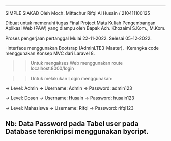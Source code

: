 ---------------------------------------------------------------------------------------
SIMPLE SIAKAD
Oleh Moch. Miftachur Rifqi Al Husain / 210411100125

Dibuat untuk memenuhi tugas Final Project Mata Kuliah Pengembangan Aplikasi Web (PAW)
yang diampu oleh Bapak Ach. Khozaimi S.Kom., M.Kom.

Proses pengerjaan pertanggal
Mulai 22-11-2022.
Selesai 05-12-2022.

-Interface menggunakan  Bootsrap (AdminLTE3-Master).
-Kerangka code menggunakan Konsep MVC dari Laravel 8.

>> Untuk mengakses Web menggunakan route localhost:8000/login 

>> Untuk melakukan Login menggunakan:

-> Level: Admin
-> Username: Admin
-> Password: admin123

-> Level: Dosen
-> Username: Husain
-> Password: husain123

-> Level: Mahasiswa
-> Username: Rifqi
-> Password: rifqi123


Nb: Data Password pada Tabel user pada Database terenkripsi menggunakan bycript.
---------------------------------------------------------------------------------------
